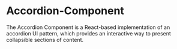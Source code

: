 # Accordion-Component
The Accordion Component is a React-based implementation of an accordion UI pattern, which provides an interactive way to present collapsible sections of content.
